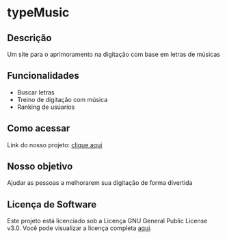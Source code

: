 # typeMusic

## Descrição
Um site para o aprimoramento na digitação com base em letras de músicas 

## Funcionalidades
- Buscar letras
- Treino de digitação com música
- Ranking de usúarios

## Como acessar
Link do nosso projeto: [clique aqui](https://typemusic.hubsapiens.com.br)

## Nosso objetivo
Ajudar as pessoas a melhorarem sua digitação de forma divertida

## Licença de Software
Este projeto está licenciado sob a Licença GNU General Public License v3.0. Você pode visualizar a licença completa [aqui](https://www.gnu.org/licenses/gpl-3.0.html).
